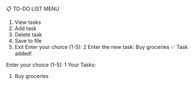📋 TO-DO LIST MENU
1. View tasks
2. Add task
3. Delete task
4. Save to file
5. Exit
Enter your choice (1-5): 2
Enter the new task: Buy groceries
✅ Task added!

Enter your choice (1-5): 1
Your Tasks:
1. Buy groceries
